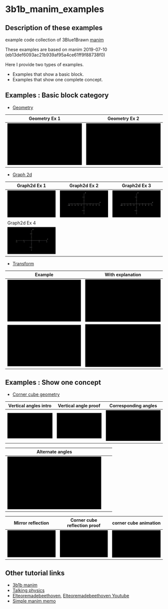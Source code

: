 # 3b1b_manim_examples
## Description of these examples
example code collection of 3Blue1Brawn [manim](https://github.com/3b1b/manim)

These examples are based on manim 2019-07-10 (eb13def6093ac21b939af95a4ce61ff9f88738f0)

Here I provide two types of examples.
* Examples that show a basic block. 
* Examples that show one complete concept.

## Examples : Basic block category
* [Geometry](https://github.com/yamauchih/3b1b_manim_examples/blob/master/geometry/readme_example_geometry.md)

| Geometry Ex 1 | Geometry Ex 2 |
| -- | -- |
|<img src ="https://github.com/yamauchih/3b1b_manim_examples/blob/master/geometry/gifs/ExampleGeometry_01_01.gif" width=300/>|<img src ="https://github.com/yamauchih/3b1b_manim_examples/blob/master/geometry/gifs/ExampleGeometry_02_01.gif" width=300/>|

* [Graph 2d](https://github.com/yamauchih/3b1b_manim_examples/blob/master/graph_2d/readme_example_graph2d.md)

| Graph2d Ex 1 | Graph2d Ex 2 | Graph2d Ex 3 |
| --- | --- | --- | 
|<img src ="https://github.com/yamauchih/3b1b_manim_examples/blob/master/graph_2d/gifs/Example_Graph2d_01_01.gif" width=300/>|<img src ="https://github.com/yamauchih/3b1b_manim_examples/blob/master/graph_2d/gifs/Example_Graph2d_01_02.gif" width=300/>|<img src ="https://github.com/yamauchih/3b1b_manim_examples/blob/master/graph_2d/gifs/Example_Graph2d_01_03.gif" width=300/>|
| Graph2d Ex 4 |  |  |
|<img src ="https://github.com/yamauchih/3b1b_manim_examples/blob/master/graph_2d/gifs/Example_Graph2d_02_02.gif" width=300/>| | |

* [Transform](https://github.com/yamauchih/3b1b_manim_examples/blob/master/transform/readme_example_transform.md)

| Example  | With explanation  |
| --- | --- |
|<img src ="https://github.com/yamauchih/3b1b_manim_examples/blob/master/transform/gifs/Example_Transform_01_01.gif" width=300/>|<img src ="https://github.com/yamauchih/3b1b_manim_examples/blob/master/transform/gifs/Example_Transform_01_02.gif" width=300/>|
|<img src ="https://github.com/yamauchih/3b1b_manim_examples/blob/master/transform/gifs/Example_Transform_02_01.gif" width=300/>|<img src ="https://github.com/yamauchih/3b1b_manim_examples/blob/master/transform/gifs/Example_Transform_02_02.gif" width=300/>|

## Examples : Show one concept
* [Corner cube geometry](https://github.com/yamauchih/3b1b_manim_examples/blob/master/202008_corner_cube_mirror/readme_202008_corner_cube_mirror.md)

| Vertical angles intro | Vertical angle proof | Corresponding angles |
| --- | --- | --- | 
|<img src ="https://github.com/yamauchih/3b1b_manim_examples/raw/master/202008_corner_cube_mirror/gifs/VerticalAngle01.gif" width=300/>|<img src ="https://github.com/yamauchih/3b1b_manim_examples/blob/master/202008_corner_cube_mirror/gifs/VerticalAngleProof01.gif" width=300/>|<img src ="https://github.com/yamauchih/3b1b_manim_examples/raw/master/202008_corner_cube_mirror/gifs/CorrespondingAngles01.gif" width=300/>|


| Alternate angles |  |  |
| --- | --- | --- | 
|<img src ="https://github.com/yamauchih/3b1b_manim_examples/blob/master/202008_corner_cube_mirror/gifs/AlternateAngles01.gif" width=300/>| ||

| Mirror reflection | Corner cube reflection proof | corner cube animation|
| --- | --- | --- | 
|<img src ="https://github.com/yamauchih/3b1b_manim_examples/blob/master/202008_corner_cube_mirror/gifs/MirrorReflection01.gif" width=300/>|<img src ="https://github.com/yamauchih/3b1b_manim_examples/blob/master/202008_corner_cube_mirror/gifs/CornerReflection01.gif" width=300/>|<img src ="https://github.com/yamauchih/3b1b_manim_examples/raw/master/202008_corner_cube_mirror/gifs/CornerCubeRay01.gif" width=300/>  |

## Other tutorial links
* [3b1b manim](https://github.com/3b1b/manim)
* [Talking physics](https://talkingphysics.wordpress.com/2019/01/08/getting-started-animating-with-manim-and-python-3-7/)
* [Elteoremadebeethoven](https://github.com/Elteoremadebeethoven/AnimationsWithManim), [Elteoremadebeethoven Youtube](https://www.youtube.com/channel/UCxiWCEdx7aY88bSEUgLOC6A/videos)
* [Simple manim memo](https://sundayresearch.eu/hitoshi/otherprojects/tips/manim.html)
